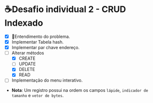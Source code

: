 # ☕Desafio individual 2 - CRUD Indexado

- [x]  🚀Entendimento do problema.
- [x]  Implementar Tabela hash.
- [x]  Implementar par chave endereço.
- [ ]  Alterar métodos
    - [x] CREATE
    - [ ] UPDATE
    - [x] DELETE
    - [x] READ
- [ ]  Implementação do menu interativo.

 - **Nota**:
Um registro possui na ordem os campos `lápide`, `indicador de tamanho` e `vetor de bytes`.
